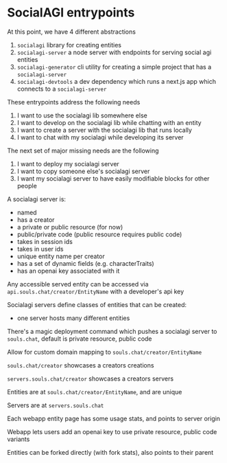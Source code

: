 # SocialAGI entrypoints

At this point, we have 4 different abstractions

1. `socialagi` library for creating entities
1. `socialagi-server` a node server with endpoints for serving social agi entities
1. `socialagi-generator` cli utility for creating a simple project that has a `socialagi-server` 
1. `socialagi-devtools` a dev dependency which runs a next.js app which connects to a `socialagi-server`

These entrypoints address the following needs
1. I want to use the socialagi lib somewhere else
1. I want to develop on the socialagi lib while chatting with an entity
1. I want to create a server with the socialagi lib that runs locally
1. I want to chat with my socialagi while developing its server

The next set of major missing needs are the following
1. I want to deploy my socialagi server
1. I want to copy someone else's socialagi server
1. I want my socialagi server to have easily modifiable blocks for other people

A socialagi server is:
- named
- has a creator
- a private or public resource (for now)
- public/private code (public resource requires public code)
- takes in session ids
- takes in user ids
- unique entity name per creator
- has a set of dynamic fields (e.g. characterTraits) 
- has an openai key associated with it

Any accessible served entity can be accessed via `api.souls.chat/creator/EntityName` with a developer's api key

Socialagi servers define classes of entities that can be created:
- one server hosts many different entities

There's a magic deployment command which pushes a socialagi server to `souls.chat`, default is private resource, public code

Allow for custom domain mapping to `souls.chat/creator/EntityName`

`souls.chat/creator` showcases a creators creations

`servers.souls.chat/creator` showcases a creators servers

Entities are at `souls.chat/creator/EntityName`, and are unique

Servers are at `servers.souls.chat`

Each webapp entity page has some usage stats, and points to server origin

Webapp lets users add an openai key to use private resource, public code variants

Entities can be forked directly (with fork stats), also points to their parent